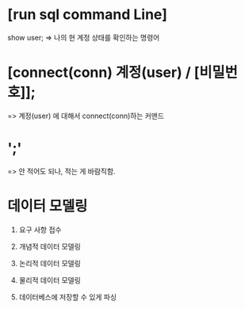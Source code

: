 
# [run sql command Line]
show user;
=> 나의 현 계정 상태를 확인하는 명령어

# [connect(conn) 계정(user) / [비밀번호]];
=> 계정(user) 에 대해서 connect(conn)하는 커맨드

# ';'
=> 안 적어도 되나, 적는 게 바람직함.

# 데이터 모델링

1. 요구 사항 접수

2. 개념적 데이터 모델링

3. 논리적 데이터 모델링

4. 물리적 데이터 모델링

5. 데이터베스에 저장할 수 있게 파싱


